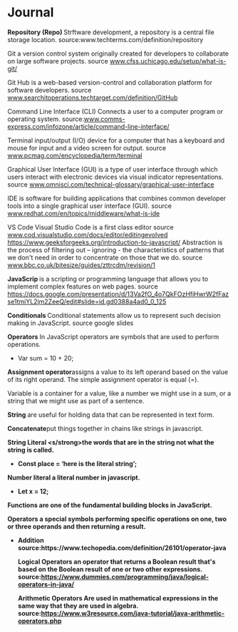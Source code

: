 # Journal
<strong>
Repository (Repo) </strong>Strftware development, a repository is a central file storage location. source:www.techterms.com/definition/repository

  Git </strong> a version control system originally created for developers to collaborate on large software projects. source www.cfss.uchicago.edu/setup/what-is-git/
 
  Git Hub </strong>is a web-based version-control and collaboration platform for software developers. source www.searchitoperations.techtarget.com/definition/GitHub

  Command Line Interface (CLI) </strong>Connects a user to a computer program or operating system. source:www.comms-express.com/infozone/article/command-line-interface/

  Terminal </strong> input/output (I/O) device for a computer that has a keyboard and mouse for input and a video screen for output. source www.pcmag.com/encyclopedia/term/terminal

  Graphical User Interface (GUI) </strong> is a type of user interface through which users interact with electronic devices via visual indicator representations. source www.omnisci.com/technical-glossary/graphical-user-interface

IDE is software for building applications that combines common developer tools into a single graphical user interface (GUI). source www.redhat.com/en/topics/middleware/what-is-ide

VS Code Visual Studio Code is a first class editor source www.cod.visualstudio.com/docs/editor/editingevolved
https://www.geeksforgeeks.org/introduction-to-javascript/ 
Abstraction is the process of filtering out – ignoring - the characteristics of patterns that we don't need in order to concentrate on those that we do. source www.bbc.co.uk/bitesize/guides/zttrcdm/revision/1
<strong>

  JavaScrip </strong> is a scripting or programming language that allows you to implement complex features on web pages. source https://docs.google.com/presentation/d/13Va2fO_4o7QkFOzHfjHwrW2fFazse1tmiYL2jm2ZeeQ/edit#slide=id.gd0388a4ad0_0_125
<strong>

 Conditionals </strong> Conditional statements allow us to represent such decision making in JavaScript. source google slides 
 <strong>
 
 Operators </strong> In JavaScript operators are symbols that are used to perform operations. 
 <ul>
  <li>Var sum = 10 + 20;</li>
  </ul>
  
 <strong>
  
  Assignment operator</strong>assigns a value to its left operand based on the value of its right operand. The simple assignment operator is equal (=).

Variable is a container for a value, like a number we might use in a sum, or a string that we might use as part of a sentence. 
<strong> 
  
String </strong>are useful for holding data that can be represented in text form.
<strong> 
   
Concatenate</strong>put things together in chains like strings in javascript.

<strong>String Literal <s/strong>the words that are in the string not what the string is called. 
<ul>
  <li> Const place = ‘here is the literal string’;</li>
  </ul>
  <strong> 
    
  Number literal</strong> a literal number in javascript.
  <ul>
  <li>Let x = 12;</li>
  </ul>
  <strong> 
    
  Functions</strong> are one of the fundamental building blocks in JavaScript.
  
 <strong> 
   Operators </strong>
 a special symbols performing specific operations on one, two or three operands and then returning a result.
  <ul>
    <li>Addition</li>source:https://www.techopedia.com/definition/26101/operator-java
  
  Logical Operators
 an operator that returns a Boolean result that's based on the Boolean result of one or two other expressions. source:https://www.dummies.com/programming/java/logical-operators-in-java/
  
  Arithmetic Operators 
 Are used in mathematical expressions in the same way that they are used in algebra. source:https://www.w3resource.com/java-tutorial/java-arithmetic-operators.php
  
  


  
